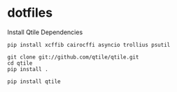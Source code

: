 # dotfiles

Install Qtile Dependencies 
```
pip install xcffib cairocffi asyncio trollius psutil
```
```
git clone git://github.com/qtile/qtile.git
cd qtile
pip install .

pip install qtile
```
